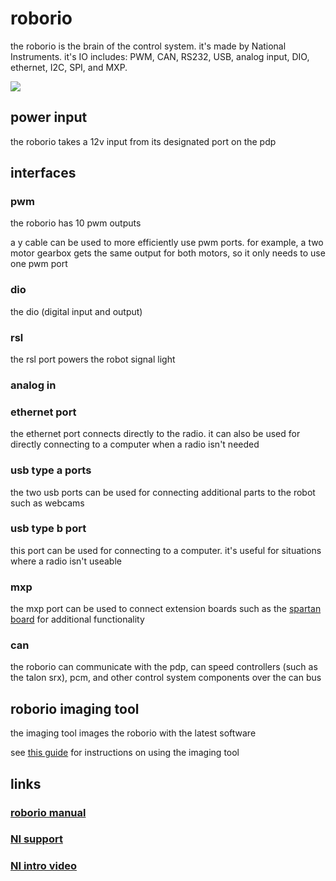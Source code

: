 # roborio

the roborio is the brain of the control system. it's made by National Instruments. it's IO includes: PWM, CAN, RS232, USB, analog input, DIO, ethernet, I2C, SPI, and MXP.

![](https://s3.amazonaws.com/screensteps_live/image_assets/assets/000/289/903/original/b70ae894-e0c5-49d3-b8e2-024e76bd7c6c.png?1483549205)

## power input

the roborio takes a 12v input from its designated port on the pdp

## interfaces

### pwm

the roborio has 10 pwm outputs

a y cable can be used to more efficiently use pwm ports. for example, a two motor gearbox gets the same output for both motors, so it only needs to use one pwm port

### dio

the dio (digital input and output)

### rsl

the rsl port powers the robot signal light

### analog in


### ethernet port

the ethernet port connects directly to the radio. it can also be used for directly connecting to a computer when a radio isn't needed

### usb type a ports

the two usb ports can be used for connecting additional parts to the robot such as webcams

### usb type b port

this port can be used for connecting to a computer. it's useful for situations where a radio isn't useable 

### mxp 

the mxp port can be used to connect extension boards such as the [spartan board](http://www.wcproducts.net/WCP-0045) for additional functionality

### can

the roborio can communicate with the pdp, can speed controllers (such as the talon srx), pcm, and other control system components over the can bus

## roborio imaging tool

the imaging tool images the roborio with the latest software

see [this guide](https://wpilib.screenstepslive.com/s/4485/m/13503/l/144984-imaging-your-roborio) for instructions on using the imaging tool

## links

### [roborio manual](tp://www.ni.com/pdf/manuals/374474a.pd)
### [NI support](http://www.ni.com/en-us/support/model.roborio.html)
### [NI intro video](https://www.youtube.com/watch?v=8j4GSG-iNUU)